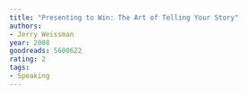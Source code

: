 ```yaml
---
title: "Presenting to Win: The Art of Telling Your Story"
authors:
- Jerry Weissman
year: 2008
goodreads: 5600622
rating: 2
tags:
- Speaking
---
```

